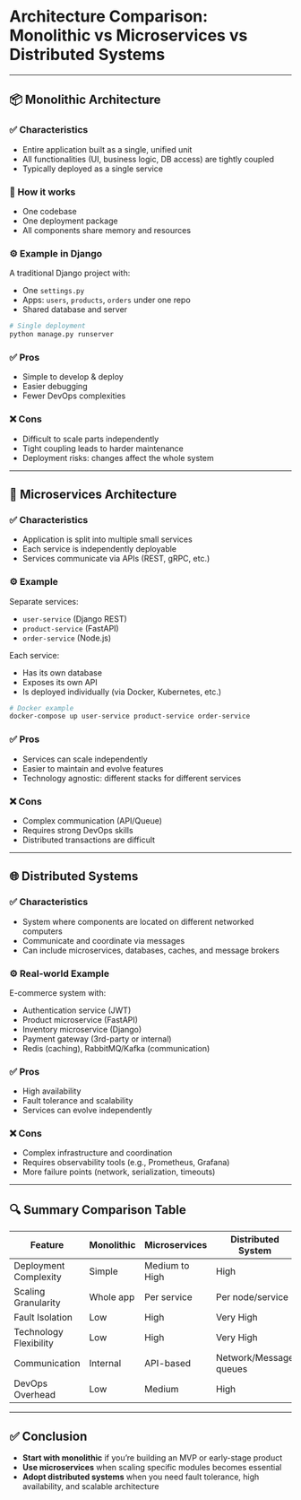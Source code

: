 
# Architecture Comparison: Monolithic vs Microservices vs Distributed Systems

---

## 📦 Monolithic Architecture

### ✅ Characteristics
- Entire application built as a single, unified unit
- All functionalities (UI, business logic, DB access) are tightly coupled
- Typically deployed as a single service

### 🔧 How it works
- One codebase
- One deployment package
- All components share memory and resources

### ⚙️ Example in Django
A traditional Django project with:
- One `settings.py`
- Apps: `users`, `products`, `orders` under one repo
- Shared database and server

```bash
# Single deployment
python manage.py runserver
```

### ✅ Pros
- Simple to develop & deploy
- Easier debugging
- Fewer DevOps complexities

### ❌ Cons
- Difficult to scale parts independently
- Tight coupling leads to harder maintenance
- Deployment risks: changes affect the whole system

---

## 🧩 Microservices Architecture

### ✅ Characteristics
- Application is split into multiple small services
- Each service is independently deployable
- Services communicate via APIs (REST, gRPC, etc.)

### ⚙️ Example
Separate services:
- `user-service` (Django REST)
- `product-service` (FastAPI)
- `order-service` (Node.js)

Each service:
- Has its own database
- Exposes its own API
- Is deployed individually (via Docker, Kubernetes, etc.)

```bash
# Docker example
docker-compose up user-service product-service order-service
```

### ✅ Pros
- Services can scale independently
- Easier to maintain and evolve features
- Technology agnostic: different stacks for different services

### ❌ Cons
- Complex communication (API/Queue)
- Requires strong DevOps skills
- Distributed transactions are difficult

---

## 🌐 Distributed Systems

### ✅ Characteristics
- System where components are located on different networked computers
- Communicate and coordinate via messages
- Can include microservices, databases, caches, and message brokers

### ⚙️ Real-world Example
E-commerce system with:
- Authentication service (JWT)
- Product microservice (FastAPI)
- Inventory microservice (Django)
- Payment gateway (3rd-party or internal)
- Redis (caching), RabbitMQ/Kafka (communication)

### ✅ Pros
- High availability
- Fault tolerance and scalability
- Services can evolve independently

### ❌ Cons
- Complex infrastructure and coordination
- Requires observability tools (e.g., Prometheus, Grafana)
- More failure points (network, serialization, timeouts)

---

## 🔍 Summary Comparison Table

| Feature                  | Monolithic       | Microservices             | Distributed System      |
|--------------------------|------------------|---------------------------|--------------------------|
| Deployment Complexity    | Simple           | Medium to High            | High                     |
| Scaling Granularity      | Whole app        | Per service               | Per node/service         |
| Fault Isolation          | Low              | High                      | Very High                |
| Technology Flexibility   | Low              | High                      | Very High                |
| Communication            | Internal         | API-based                 | Network/Message queues   |
| DevOps Overhead          | Low              | Medium                    | High                     |

---

## ✅ Conclusion

- **Start with monolithic** if you’re building an MVP or early-stage product
- **Use microservices** when scaling specific modules becomes essential
- **Adopt distributed systems** when you need fault tolerance, high availability, and scalable architecture

